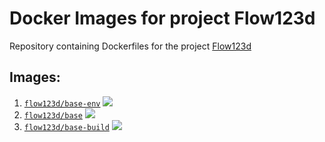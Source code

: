 # Docker Images for project Flow123d
Repository containing Dockerfiles for the project [Flow123d](https://github.com/flow123d/flow123d)

## Images:
  1) [`flow123d/base-env`](https://github.com/janhybs/flow123d-docker-images/tree/master/dockerfiles/base-env) [![](https://images.microbadger.com/badges/image/flow123d/base-env.svg)](https://microbadger.com/images/flow123d/base-env "analysed by microbadger")
  2) [`flow123d/base`](https://github.com/janhybs/flow123d-docker-images/tree/master/dockerfiles/base) [![](https://images.microbadger.com/badges/image/flow123d/base.svg)](https://microbadger.com/images/flow123d/base "analysed by microbadger")
  2) [`flow123d/base-build`](https://github.com/janhybs/flow123d-docker-images/tree/master/dockerfiles/base-build) [![](https://images.microbadger.com/badges/image/flow123d/base-build.svg)](https://microbadger.com/images/flow123d/base-build "analysed by microbadger")
